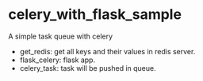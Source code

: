 # celery_with_flask_sample

A simple task queue with celery

- get_redis: get all keys and their values in redis server.
- flask_celery: flask app.
- celery_task: task will be pushed in queue. 
